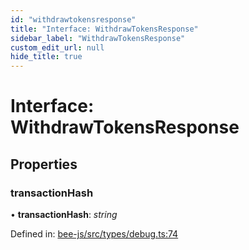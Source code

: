 ```yaml
---
id: "withdrawtokensresponse"
title: "Interface: WithdrawTokensResponse"
sidebar_label: "WithdrawTokensResponse"
custom_edit_url: null
hide_title: true
---
```


# Interface: WithdrawTokensResponse

## Properties

### transactionHash

• **transactionHash**: *string*

Defined in: [bee-js/src/types/debug.ts:74](https://github.com/ethersphere/bee-js/blob/7dfd556/src/types/debug.ts#L74)
